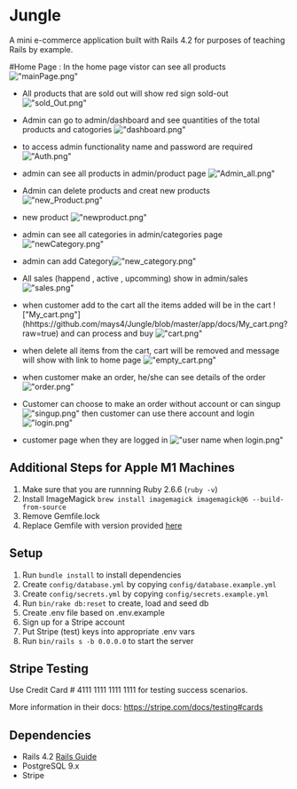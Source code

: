 # Jungle

A mini e-commerce application built with Rails 4.2 for purposes of teaching Rails by example.

#Home Page :
In the home page vistor can see all products !["mainPage.png"](https://github.com/mays4/Jungle/blob/master/app/docs/mainPage.png?raw=true)
- All products that are sold out will show red sign sold-out !["sold_Out.png"](https://github.com/mays4/Jungle/blob/master/app/docs/sold_Out.png?raw=true)
- Admin can go to admin/dashboard and see  quantities  of the total products and catogories  !["dashboard.png"](https://github.com/mays4/Jungle/blob/master/app/docs/dashboard.png?raw=true)
- to access admin functionality name and password are required !["Auth.png"](https://github.com/mays4/Jungle/blob/master/app/docs/Auth.png?raw=true)
- admin can see all products in admin/product page !["Admin_all.png"](https://github.com/mays4/Jungle/blob/master/app/docs/Admin_all.png?raw=true)
- Admin can delete products and creat new products !["new_Product.png"](https://github.com/mays4/Jungle/blob/master/app/docs/new_Product.png?raw=true) 
- new product !["newproduct.png"](https://github.com/mays4/Jungle/blob/master/app/docs/newproduct.png?raw=true)
- admin can see all categories in admin/categories page !["newCategory.png"](https://github.com/mays4/Jungle/blob/master/app/docs/newCategory.png?raw=true) 
- admin can add Category!["new_category.png"](https://github.com/mays4/Jungle/blob/master/app/docs/new_category.png?raw=true)  
- All sales (happend , active , upcomming) show in admin/sales !["sales.png"](https://github.com/mays4/Jungle/blob/master/app/docs/sales.png?raw=true)
- when customer add to the cart all the items added  will be in the cart !["My_cart.png"] (hhttps://github.com/mays4/Jungle/blob/master/app/docs/My_cart.png?raw=true) and can process and buy !["cart.png"](https://github.com/mays4/Jungle/blob/master/app/docs/cart.png?raw=true)
- when delete all items from the cart, cart will be removed and message will show with link to home page !["empty_cart.png"](https://github.com/mays4/Jungle/blob/master/app/docs/empty_cart.png?raw=true)
- when  customer make an order, he/she can see details of the order !["order.png"](https://github.com/mays4/Jungle/blob/master/app/docs/order.png?raw=true)
-  Customer can choose to make an order without account or can singup !["singup.png"](https://github.com/mays4/Jungle/blob/master/app/docs/singup.png?raw=true) then customer can use there account and login !["login.png"](https://github.com/mays4/Jungle/blob/master/app/docs/login.png?raw=true)

- customer page when they are logged in !["user name when login.png"](https://github.com/mays4/Jungle/blob/master/app/docs/user%20name%20when%20login.png?raw=true)


## Additional Steps for Apple M1 Machines

1. Make sure that you are runnning Ruby 2.6.6 (`ruby -v`)
1. Install ImageMagick `brew install imagemagick imagemagick@6 --build-from-source`
2. Remove Gemfile.lock
3. Replace Gemfile with version provided [here](https://gist.githubusercontent.com/FrancisBourgouin/831795ae12c4704687a0c2496d91a727/raw/ce8e2104f725f43e56650d404169c7b11c33a5c5/Gemfile)

## Setup

1. Run `bundle install` to install dependencies
2. Create `config/database.yml` by copying `config/database.example.yml`
3. Create `config/secrets.yml` by copying `config/secrets.example.yml`
4. Run `bin/rake db:reset` to create, load and seed db
5. Create .env file based on .env.example
6. Sign up for a Stripe account
7. Put Stripe (test) keys into appropriate .env vars
8. Run `bin/rails s -b 0.0.0.0` to start the server

## Stripe Testing

Use Credit Card # 4111 1111 1111 1111 for testing success scenarios.

More information in their docs: <https://stripe.com/docs/testing#cards>

## Dependencies

* Rails 4.2 [Rails Guide](http://guides.rubyonrails.org/v4.2/)
* PostgreSQL 9.x
* Stripe

